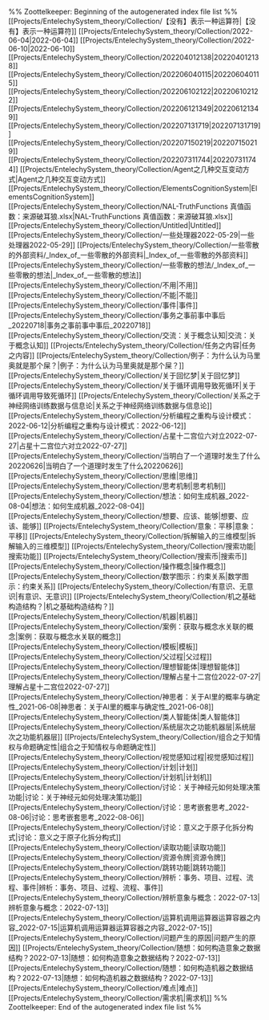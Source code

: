 %% Zoottelkeeper: Beginning of the autogenerated index file list  %%
 [[Projects/EntelechySystem_theory/Collection/【没有】表示一种运算符|【没有】表示一种运算符]]
 [[Projects/EntelechySystem_theory/Collection/2022-06-04|2022-06-04]]
 [[Projects/EntelechySystem_theory/Collection/2022-06-10|2022-06-10]]
 [[Projects/EntelechySystem_theory/Collection/202204012138|202204012138]]
 [[Projects/EntelechySystem_theory/Collection/202206040115|202206040115]]
 [[Projects/EntelechySystem_theory/Collection/202206102122|202206102122]]
 [[Projects/EntelechySystem_theory/Collection/202206121349|202206121349]]
 [[Projects/EntelechySystem_theory/Collection/202207131719|202207131719]]
 [[Projects/EntelechySystem_theory/Collection/202207150219|202207150219]]
 [[Projects/EntelechySystem_theory/Collection/202207311744|202207311744]]
 [[Projects/EntelechySystem_theory/Collection/Agent之几种交互变动方式|Agent之几种交互变动方式]]
 [[Projects/EntelechySystem_theory/Collection/ElementsCognitionSystem|ElementsCognitionSystem]]
 [[Projects/EntelechySystem_theory/Collection/NAL-TruthFunctions 真值函数：来源破耳狼.xlsx|NAL-TruthFunctions 真值函数：来源破耳狼.xlsx]]
 [[Projects/EntelechySystem_theory/Collection/Untitled|Untitled]]
 [[Projects/EntelechySystem_theory/Collection/一些处理器2022-05-29|一些处理器2022-05-29]]
 [[Projects/EntelechySystem_theory/Collection/一些零散的外部资料/_Index_of_一些零散的外部资料|_Index_of_一些零散的外部资料]]
 [[Projects/EntelechySystem_theory/Collection/一些零散的想法/_Index_of_一些零散的想法|_Index_of_一些零散的想法]]
 [[Projects/EntelechySystem_theory/Collection/不用|不用]]
 [[Projects/EntelechySystem_theory/Collection/不能|不能]]
 [[Projects/EntelechySystem_theory/Collection/事件|事件]]
 [[Projects/EntelechySystem_theory/Collection/事务之事前事中事后_20220718|事务之事前事中事后_20220718]]
 [[Projects/EntelechySystem_theory/Collection/交流：关于概念认知|交流：关于概念认知]]
 [[Projects/EntelechySystem_theory/Collection/任务之内容|任务之内容]]
 [[Projects/EntelechySystem_theory/Collection/例子：为什么认为马里奥就是那个屎？|例子：为什么认为马里奥就是那个屎？]]
 [[Projects/EntelechySystem_theory/Collection/关于回忆梦|关于回忆梦]]
 [[Projects/EntelechySystem_theory/Collection/关于循环调用导致死循环|关于循环调用导致死循环]]
 [[Projects/EntelechySystem_theory/Collection/关系之于神经网络训练数据与信息论|关系之于神经网络训练数据与信息论]]
 [[Projects/EntelechySystem_theory/Collection/分析编程之重构与设计模式：2022-06-12|分析编程之重构与设计模式：2022-06-12]]
 [[Projects/EntelechySystem_theory/Collection/占星十二宫位六对立2022-07-27|占星十二宫位六对立2022-07-27]]
 [[Projects/EntelechySystem_theory/Collection/当明白了一个道理时发生了什么20220626|当明白了一个道理时发生了什么20220626]]
 [[Projects/EntelechySystem_theory/Collection/思维|思维]]
 [[Projects/EntelechySystem_theory/Collection/思考机制|思考机制]]
 [[Projects/EntelechySystem_theory/Collection/想法：如何生成机器_2022-08-04|想法：如何生成机器_2022-08-04]]
 [[Projects/EntelechySystem_theory/Collection/想要、应该、能够|想要、应该、能够]]
 [[Projects/EntelechySystem_theory/Collection/意象：平移|意象：平移]]
 [[Projects/EntelechySystem_theory/Collection/拆解输入的三维模型|拆解输入的三维模型]]
 [[Projects/EntelechySystem_theory/Collection/搜索功能|搜索功能]]
 [[Projects/EntelechySystem_theory/Collection/搜索币|搜索币]]
 [[Projects/EntelechySystem_theory/Collection/操作概念|操作概念]]
 [[Projects/EntelechySystem_theory/Collection/数学图示：约束关系|数学图示：约束关系]]
 [[Projects/EntelechySystem_theory/Collection/有意识、无意识|有意识、无意识]]
 [[Projects/EntelechySystem_theory/Collection/机之基础构造结构？|机之基础构造结构？]]
 [[Projects/EntelechySystem_theory/Collection/机器|机器]]
 [[Projects/EntelechySystem_theory/Collection/案例：获取与概念水关联的概念|案例：获取与概念水关联的概念]]
 [[Projects/EntelechySystem_theory/Collection/模板|模板]]
 [[Projects/EntelechySystem_theory/Collection/父过程|父过程]]
 [[Projects/EntelechySystem_theory/Collection/理想智能体|理想智能体]]
 [[Projects/EntelechySystem_theory/Collection/理解占星十二宫位2022-07-27|理解占星十二宫位2022-07-27]]
 [[Projects/EntelechySystem_theory/Collection/神思者：关于AI里的概率与确定性_2021-06-08|神思者：关于AI里的概率与确定性_2021-06-08]]
 [[Projects/EntelechySystem_theory/Collection/类人智能体|类人智能体]]
 [[Projects/EntelechySystem_theory/Collection/系统层次之功能机器层|系统层次之功能机器层]]
 [[Projects/EntelechySystem_theory/Collection/组合之于知情权与命题确定性|组合之于知情权与命题确定性]]
 [[Projects/EntelechySystem_theory/Collection/视觉感知过程|视觉感知过程]]
 [[Projects/EntelechySystem_theory/Collection/计划|计划]]
 [[Projects/EntelechySystem_theory/Collection/计划机|计划机]]
 [[Projects/EntelechySystem_theory/Collection/讨论：关于神经元如何处理决策功能|讨论：关于神经元如何处理决策功能]]
 [[Projects/EntelechySystem_theory/Collection/讨论：思考嵌套思考_2022-08-06|讨论：思考嵌套思考_2022-08-06]]
 [[Projects/EntelechySystem_theory/Collection/讨论：意义之于原子化拆分构式|讨论：意义之于原子化拆分构式]]
 [[Projects/EntelechySystem_theory/Collection/读取功能|读取功能]]
 [[Projects/EntelechySystem_theory/Collection/资源令牌|资源令牌]]
 [[Projects/EntelechySystem_theory/Collection/跳转功能|跳转功能]]
 [[Projects/EntelechySystem_theory/Collection/辨析：事务、项目、过程、流程、事件|辨析：事务、项目、过程、流程、事件]]
 [[Projects/EntelechySystem_theory/Collection/辨析意象与概念：2022-07-13|辨析意象与概念：2022-07-13]]
 [[Projects/EntelechySystem_theory/Collection/运算机调用运算器运算容器之内容_2022-07-15|运算机调用运算器运算容器之内容_2022-07-15]]
 [[Projects/EntelechySystem_theory/Collection/问题产生的原因|问题产生的原因]]
 [[Projects/EntelechySystem_theory/Collection/随想：如何构造意象之数据结构？2022-07-13|随想：如何构造意象之数据结构？2022-07-13]]
 [[Projects/EntelechySystem_theory/Collection/随想：如何构造机器之数据结构？2022-07-13|随想：如何构造机器之数据结构？2022-07-13]]
 [[Projects/EntelechySystem_theory/Collection/难点|难点]]
 [[Projects/EntelechySystem_theory/Collection/需求机|需求机]]
%% Zoottelkeeper: End of the autogenerated index file list  %%
